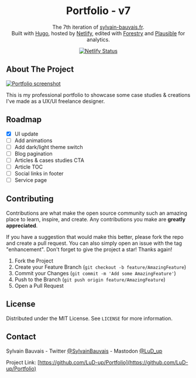<h1 align="center">
  Portfolio - v7
</h1>
<p align="center">
  The 7th iteration of <a href="https://sylvain-bauvais.fr">sylvain-bauvais.fr</a>.<br>
  Built with <a href="https://gohugo.io">Hugo</a>, hosted by <a href="https://www.netlify.com/">Netlify</a>, edited with <a href="https://forestry.io">Forestry</a> and <a href="https://plausible.io">Plausible</a> for analytics.
</p>
<p align="center">
  <a href="https://app.netlify.com/sites/sylvain-bauvais/deploys">
    <img src="https://api.netlify.com/api/v1/badges/66b1ea2a-6b8f-4c97-a247-9f8e012e2144/deploy-status" alt="Netlify Status" />
  </a>
</p>

## About The Project

[![Portfolio screenshot](https://sylvain-bauvais.fr/portfolio-screenshot.png)](https://sylvain-bauvais.fr)

This is my professional portfolio to showcase some case studies & creations I've made as a UX/UI freelance designer.

## Roadmap

- [x] UI update
- [ ] Add animations
- [ ] Add dark/light theme switch
- [ ] Blog pagination
- [ ] Articles & cases studies CTA
- [ ] Article TOC
- [ ] Social links in footer
- [ ] Service page

## Contributing

Contributions are what make the open source community such an amazing place to learn, inspire, and create. Any contributions you make are **greatly appreciated**.

If you have a suggestion that would make this better, please fork the repo and create a pull request. You can also simply open an issue with the tag "enhancement".
Don't forget to give the project a star! Thanks again!

1. Fork the Project
2. Create your Feature Branch (`git checkout -b feature/AmazingFeature`)
3. Commit your Changes (`git commit -m 'Add some AmazingFeature'`)
4. Push to the Branch (`git push origin feature/AmazingFeature`)
5. Open a Pull Request

## License

Distributed under the MIT License. See `LICENSE` for more information.

## Contact

Sylvain Bauvais - Twitter [@SylvainBauvais](https://twitter.com/SylvainBauvais) - Mastodon [@LuD_up](https://mastodon.social/@LuD_up)

Project Link: [https://github.com/LuD-up/Portfolio](https://github.com/LuD-up/Portfolio)
